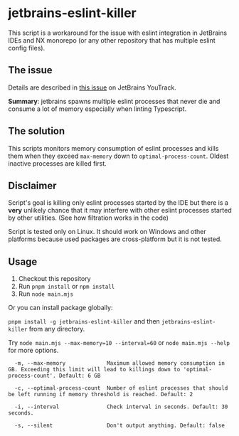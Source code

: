 # jetbrains-eslint-killer

This script is a workaround for the issue with eslint integration in JetBrains IDEs and NX monorepo (or any other repository that has multiple eslint config files).

## The issue

Details are described in [this issue](https://youtrack.jetbrains.com/issue/WEB-57163/Option-to-make-eslint-language-services-expirable-or-limited-in-number) on JetBrains YouTrack.

**Summary**: jetbrains spawns multiple eslint processes that never die and consume a lot of memory especially when linting Typescript.

## The solution

This scripts monitors memory consumption of eslint processes and kills them when they exceed `max-memory` down to `optimal-process-count`. Oldest inactive processes are killed first.

## Disclaimer

Script's goal is killing only eslint processes started by the IDE but there is a **very** unlikely chance that it may interfere with other eslint processes started by other utilities. (See how filtration works in the code)

Script is tested only on Linux. It should work on Windows and other platforms because used packages are cross-platform but it is not tested.

## Usage

1. Checkout this repository
2. Run `pnpm install` or `npm install`
3. Run `node main.mjs` 

Or you can install package globally: 

`pnpm install -g jetbrains-eslint-killer` and then `jetbrains-eslint-killer` from any directory.

Try `node main.mjs --max-memory=10 --interval=60` or `node main.mjs --help` for more options. 

```
  -m, --max-memory             Maximum allowed memory consumption in GB. Exceeding this limit will lead to killings down to 'optimal-process-count'. Default: 6 GB
                                                      
  -c, --optimal-process-count  Number of eslint processes that should be left running if memory threshold is reached. Default: 2
                                                      
  -i, --interval               Check interval in seconds. Default: 30 seconds.
                                                      
  -s, --silent                 Don't output anything. Default: false
                                                      
```
